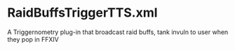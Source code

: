 # RaidBuffsTriggerTTS.xml
A Triggernometry plug-in that broadcast raid buffs, tank invuln to user when they pop in FFXIV
